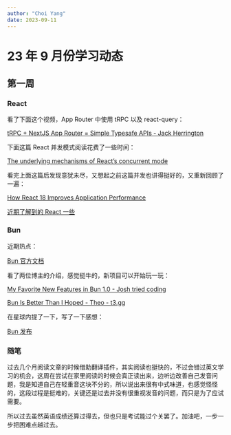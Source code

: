 ```yaml
---
author: "Choi Yang"
date: 2023-09-11
---
```


# 23 年 9 月份学习动态

## 第一周

### React

看了下面这个视频，App Router 中使用 tRPC 以及 react-query：

[tRPC + NextJS App Router = Simple Typesafe APIs - Jack Herrington](https://www.youtube.com/watch?v=qCLV0Iaq9zU)

下面这篇 React 并发模式阅读花费了一些时间：

[The underlying mechanisms of React’s concurrent mode](https://andreigatej.dev/blog/the-underlying-mechanisms-of-reacts-concurrent-mode/)

看完上面这篇后发现意犹未尽，又想起之前这篇并发也讲得挺好的，又重新回顾了一遍：

[How React 18 Improves Application Performance](https://vercel.com/blog/how-react-18-improves-application-performance)

[近期了解到的 React 一些](https://t.zsxq.com/123yzWHCj)

### Bun

近期热点：

[Bun 官方文档](https://bun.sh/)

看了两位博主的介绍，感觉挺牛的，新项目可以开始玩一玩：

[My Favorite New Features in Bun 1.0 - Josh tried coding](https://www.youtube.com/watch?v=EJv2Hmhg95w)

[Bun Is Better Than I Hoped - Theo - t3․gg](https://www.youtube.com/watch?v=dQkv5C-Lfkw)

在星球内提了一下，写了一下感想：

[Bun 发布](https://t.zsxq.com/12B9FiQTM)

### 随笔

过去几个月阅读文章的时候借助翻译插件，其实阅读也挺快的，不过会错过英文学习的机会，这周在尝试在家里阅读的时候会真正读出来，边听边改善自己发音问题，我是知道自己在轻重音这块不分的，所以说出来很有中式味道，也感觉怪怪的，这段过程是挺难的，关键还是过去并没有很重视发音的问题，而只是为了应试需要。

所以过去虽然英语成绩还算过得去，但也只是考试能过个关罢了。加油吧，一步一步把困难点越过去。